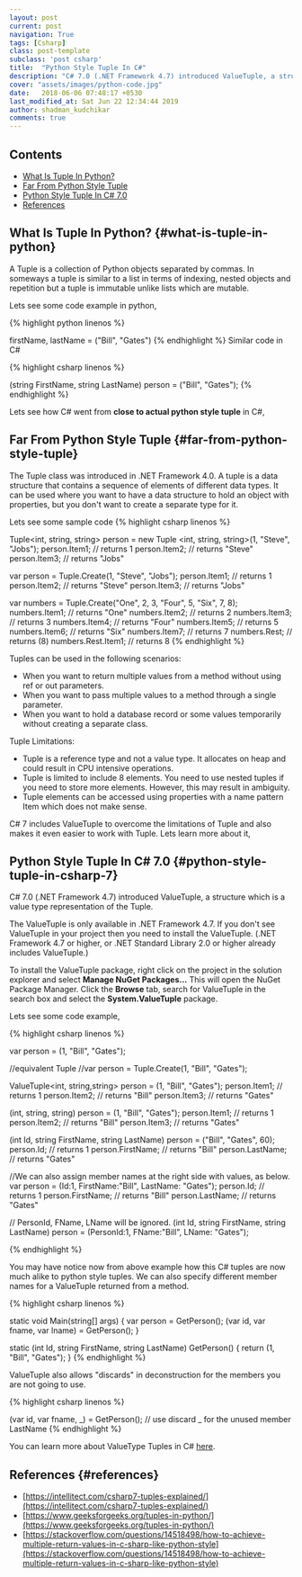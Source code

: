```yaml
---
layout: post
current: post
navigation: True
tags: [Csharp]
class: post-template
subclass: 'post csharp'
title:  "Python Style Tuple In C#"
description: "C# 7.0 (.NET Framework 4.7) introduced ValueTuple, a structure which is a value type representation of the Tuple. It can be used where you want to have a data structure to hold an object with properties, but you don't want to create a separate type for it."
cover: "assets/images/python-code.jpg"
date:   2018-06-06 07:48:17 +0530
last_modified_at: Sat Jun 22 12:34:44 2019
author: shadman_kudchikar
comments: true
---
```



## Contents

* [What Is Tuple In Python?](#what-is-tuple-in-python)
* [Far From Python Style Tuple](#far-from-python-style-tuple)
* [Python Style Tuple In C# 7.0](#python-style-tuple-in-csharp-7)
* [References](#references)

## What Is Tuple In Python? {#what-is-tuple-in-python}

A Tuple is a collection of Python objects separated by commas. In someways a tuple is similar to a list in terms of indexing, nested objects and repetition but a tuple is immutable unlike lists which are mutable.

<!--more-->

Lets see some code example in python,

{% highlight python linenos %}

firstName, lastName = ("Bill", "Gates")
{% endhighlight %}
Similar code in C#

{% highlight csharp linenos %}

(string FirstName, string LastName) person = ("Bill", "Gates");
{% endhighlight %}

Lets see how C# went from **close to actual python style tuple** in C#,

## Far From Python Style Tuple {#far-from-python-style-tuple}

The Tuple<T> class was introduced in .NET Framework 4.0. A tuple is a data structure that contains a sequence of elements of different data types. It can be used where you want to have a data structure to hold an object with properties, but you don't want to create a separate type for it.

Lets see some sample code 
{% highlight csharp linenos %}

Tuple<int, string, string> person = 
			new Tuple <int, string, string>(1, "Steve", "Jobs");
person.Item1; // returns 1
person.Item2; // returns "Steve"
person.Item3; // returns "Jobs"

var person = Tuple.Create(1, "Steve", "Jobs");
person.Item1; // returns 1
person.Item2; // returns "Steve"
person.Item3; // returns "Jobs"



var numbers = Tuple.Create("One", 2, 3, "Four", 5, "Six", 7, 8);
numbers.Item1; // returns "One"
numbers.Item2; // returns 2
numbers.Item3; // returns 3
numbers.Item4; // returns "Four"
numbers.Item5; // returns 5
numbers.Item6; // returns "Six"
numbers.Item7; // returns 7
numbers.Rest; // returns (8)
numbers.Rest.Item1; // returns 8
{% endhighlight %}

Tuples can be used in the following scenarios:
- When you want to return multiple values from a method without using ref or out parameters.
- When you want to pass multiple values to a method through a single parameter.
- When you want to hold a database record or some values temporarily without creating a separate class.

Tuple Limitations:
- Tuple is a reference type and not a value type. It allocates on heap and could result in CPU intensive operations.
- Tuple is limited to include 8 elements. You need to use nested tuples if you need to store more elements. However, this may result in ambiguity.
- Tuple elements can be accessed using properties with a name pattern Item<elementNumber> which does not make sense.

C# 7 includes ValueTuple to overcome the limitations of Tuple and also makes it even easier to work with Tuple. Lets learn more about it,

## Python Style Tuple In C\# 7.0 {#python-style-tuple-in-csharp-7}

C# 7.0 (.NET Framework 4.7) introduced ValueTuple, a structure which is a value type representation of the Tuple.

The ValueTuple is only available in .NET Framework 4.7. If you don't see ValueTuple in your project then you need to install the ValueTuple. (.NET Framework 4.7 or higher, or .NET Standard Library 2.0 or higher already includes ValueTuple.)

To install the ValueTuple package, right click on the project in the solution explorer and select **Manage NuGet Packages...** This will open the NuGet Package Manager. Click the **Browse** tab, search for ValueTuple in the search box and select the **System.ValueTuple** package.

Lets see some code example,

{% highlight csharp linenos %}

var person = (1, "Bill", "Gates");
    
//equivalent Tuple
//var person = Tuple.Create(1, "Bill", "Gates");

ValueTuple<int, string,string> person = (1, "Bill", "Gates");
person.Item1;  // returns 1
person.Item2;   // returns "Bill"
person.Item3;   // returns "Gates"


(int, string, string) person = (1, "Bill", "Gates");
person.Item1;  // returns 1
person.Item2;   // returns "Bill"
person.Item3;   // returns "Gates"

(int Id, string FirstName, string LastName) person = ("Bill", "Gates", 60);
person.Id;   // returns 1
person.FirstName;  // returns "Bill"
person.LastName; // returns "Gates"

//We can also assign member names at the right side with values, as below.
var person = (Id:1, FirstName:"Bill", LastName: "Gates");
person.Id;   // returns 1
person.FirstName;  // returns "Bill"
person.LastName; // returns "Gates"


// PersonId, FName, LName will be ignored.
(int Id, string FirstName, string LastName) person = 
				(PersonId:1, FName:"Bill", LName: "Gates");


{% endhighlight %}

You may have notice now from above example how this C# tuples are now much alike to python style tuples. We can also specify different member names for a ValueTuple returned from a method.

{% highlight csharp linenos %}

static void Main(string[] args)
{
    var person = GetPerson();
    (var id, var fname, var lname) = GetPerson();
}

static (int Id, string FirstName, string LastName) GetPerson()
{
    return (1, "Bill", "Gates");
}
{% endhighlight %}

ValueTuple also allows "discards" in deconstruction for the members you are not going to use.

{% highlight csharp linenos %}

(var id, var fname, _) = GetPerson(); // use discard _ for the unused member LastName
{% endhighlight %}

You can learn more about ValueType Tuples in C# [here][tuples-csharp-article].

## References {#references}
-  [https://intellitect.com/csharp7-tuples-explained/](https://intellitect.com/csharp7-tuples-explained/)
-  [https://www.geeksforgeeks.org/tuples-in-python/](https://www.geeksforgeeks.org/tuples-in-python/)
-  [https://stackoverflow.com/questions/14518498/how-to-achieve-multiple-return-values-in-c-sharp-like-python-style](https://stackoverflow.com/questions/14518498/how-to-achieve-multiple-return-values-in-c-sharp-like-python-style)

[post-image]: /assets/images/python-code.jpg
[tuples-csharp-article]: https://intellitect.com/csharp7-tuples-explained/
[Instagram]: https://www.instagram.com/kudchikarsk
[LinkedIn]: https://linkedin.com/in/kudchikarsk